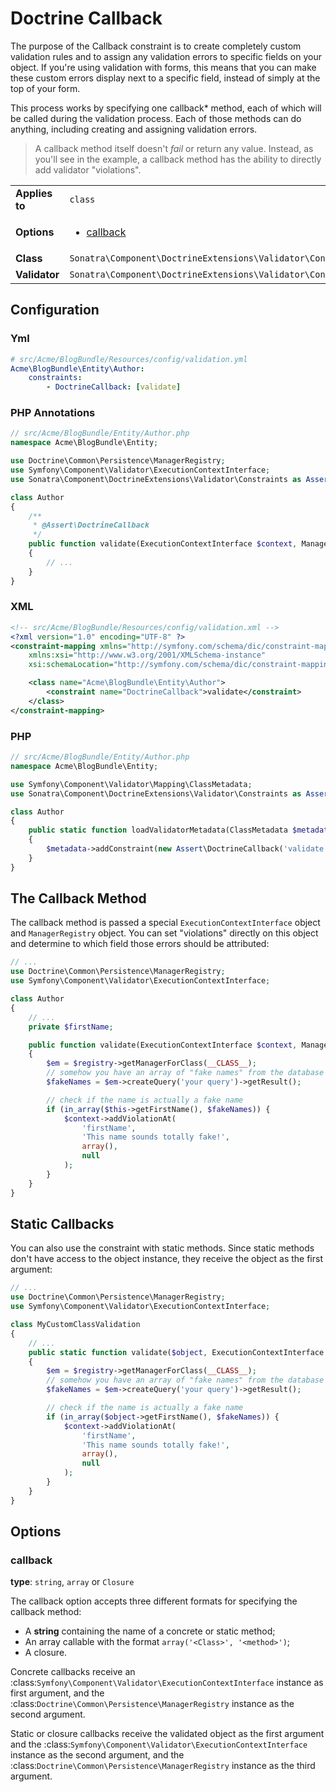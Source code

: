 Doctrine Callback
=================

The purpose of the Callback constraint is to create completely custom
validation rules and to assign any validation errors to specific fields on
your object. If you're using validation with forms, this means that you can
make these custom errors display next to a specific field, instead of simply
at the top of your form.

This process works by specifying one callback* method, each of which will be
called during the validation process. Each of those methods can do anything,
including creating and assigning validation errors.

> A callback method itself doesn't *fail* or return any value. Instead,
>  as you'll see in the example, a callback method has the ability to directly
>  add validator "violations".

|                |                                                                                     |
|----------------|-------------------------------------------------------------------------------------|
| **Applies to** | `class`                                                                             |
| **Options**    | <ul><li>[callback](#callback)</li></ul>                                             |
| **Class**      | `Sonatra\Component\DoctrineExtensions\Validator\Constraints\Callback`               |
| **Validator**  | `Sonatra\Component\DoctrineExtensions\Validator\Constraints\CallbackValidator`      |

## Configuration

### Yml

```yaml
# src/Acme/BlogBundle/Resources/config/validation.yml
Acme\BlogBundle\Entity\Author:
    constraints:
        - DoctrineCallback: [validate]
```

### PHP Annotations

```php
// src/Acme/BlogBundle/Entity/Author.php
namespace Acme\BlogBundle\Entity;

use Doctrine\Common\Persistence\ManagerRegistry;
use Symfony\Component\Validator\ExecutionContextInterface;
use Sonatra\Component\DoctrineExtensions\Validator\Constraints as Assert;

class Author
{
    /**
     * @Assert\DoctrineCallback
     */
    public function validate(ExecutionContextInterface $context, ManagerRegistry $registry)
    {
        // ...
    }
}
```

### XML

```xml
<!-- src/Acme/BlogBundle/Resources/config/validation.xml -->
<?xml version="1.0" encoding="UTF-8" ?>
<constraint-mapping xmlns="http://symfony.com/schema/dic/constraint-mapping"
    xmlns:xsi="http://www.w3.org/2001/XMLSchema-instance"
    xsi:schemaLocation="http://symfony.com/schema/dic/constraint-mapping http://symfony.com/schema/dic/constraint-mapping/constraint-mapping-1.0.xsd">

    <class name="Acme\BlogBundle\Entity\Author">
        <constraint name="DoctrineCallback">validate</constraint>
    </class>
</constraint-mapping>
```

### PHP

```php
// src/Acme/BlogBundle/Entity/Author.php
namespace Acme\BlogBundle\Entity;

use Symfony\Component\Validator\Mapping\ClassMetadata;
use Sonatra\Component\DoctrineExtensions\Validator\Constraints as Assert;

class Author
{
    public static function loadValidatorMetadata(ClassMetadata $metadata)
    {
        $metadata->addConstraint(new Assert\DoctrineCallback('validate'));
    }
}
```

## The Callback Method

The callback method is passed a special ``ExecutionContextInterface`` object and
``ManagerRegistry`` object. You can set "violations" directly on this object and
determine to which field those errors should be attributed:

```php
// ...
use Doctrine\Common\Persistence\ManagerRegistry;
use Symfony\Component\Validator\ExecutionContextInterface;

class Author
{
    // ...
    private $firstName;

    public function validate(ExecutionContextInterface $context, ManagerRegistry $registry)
    {
        $em = $registry->getManagerForClass(__CLASS__);
        // somehow you have an array of "fake names" from the database
        $fakeNames = $em->createQuery('your query')->getResult();

        // check if the name is actually a fake name
        if (in_array($this->getFirstName(), $fakeNames)) {
            $context->addViolationAt(
                'firstName',
                'This name sounds totally fake!',
                array(),
                null
            );
        }
    }
}
```

## Static Callbacks

You can also use the constraint with static methods. Since static methods don't
have access to the object instance, they receive the object as the first argument:

```php
// ...
use Doctrine\Common\Persistence\ManagerRegistry;
use Symfony\Component\Validator\ExecutionContextInterface;

class MyCustomClassValidation
{
    // ...
    public static function validate($object, ExecutionContextInterface $context, ManagerRegistry $registry)
    {
        $em = $registry->getManagerForClass(__CLASS__);
        // somehow you have an array of "fake names" from the database
        $fakeNames = $em->createQuery('your query')->getResult();

        // check if the name is actually a fake name
        if (in_array($object->getFirstName(), $fakeNames)) {
            $context->addViolationAt(
                'firstName',
                'This name sounds totally fake!',
                array(),
                null
            );
        }
    }
}
```

## Options

### callback

**type**: ``string``, ``array`` or ``Closure``

The callback option accepts three different formats for specifying the
callback method:

* A **string** containing the name of a concrete or static method;
* An array callable with the format ``array('<Class>', '<method>')``;
* A closure.

Concrete callbacks receive an :class:`Symfony\Component\Validator\ExecutionContextInterface`
instance as first argument, and the :class:`Doctrine\Common\Persistence\ManagerRegistry`
instance as the second argument.

Static or closure callbacks receive the validated object as the first argument
and the :class:`Symfony\Component\Validator\ExecutionContextInterface`
instance as the second argument, and the :class:`Doctrine\Common\Persistence\ManagerRegistry`
instance as the third argument.
